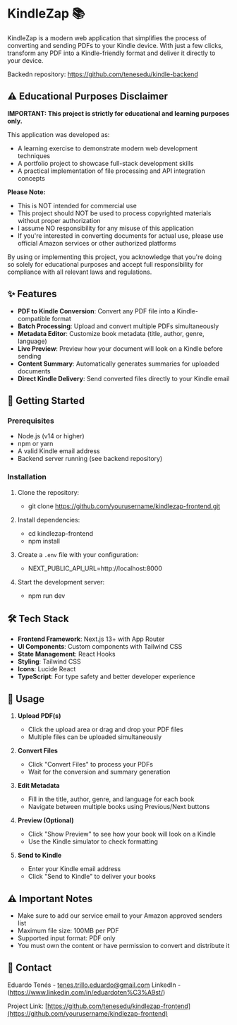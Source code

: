 # KindleZap 📚

KindleZap is a modern web application that simplifies the process of converting and sending PDFs to your Kindle device. With just a few clicks, transform any PDF into a Kindle-friendly format and deliver it directly to your device.

Backedn repository: https://github.com/tenesedu/kindle-backend

## ⚠️ Educational Purposes Disclaimer

**IMPORTANT: This project is strictly for educational and learning purposes only.**

This application was developed as:
- A learning exercise to demonstrate modern web development techniques
- A portfolio project to showcase full-stack development skills
- A practical implementation of file processing and API integration concepts

**Please Note:**
- This is NOT intended for commercial use
- This project should NOT be used to process copyrighted materials without proper authorization
- I assume NO responsibility for any misuse of this application
- If you're interested in converting documents for actual use, please use official Amazon services or other authorized platforms

By using or implementing this project, you acknowledge that you're doing so solely for educational purposes and accept full responsibility for compliance with all relevant laws and regulations.

## ✨ Features

- **PDF to Kindle Conversion**: Convert any PDF file into a Kindle-compatible format
- **Batch Processing**: Upload and convert multiple PDFs simultaneously
- **Metadata Editor**: Customize book metadata (title, author, genre, language)
- **Live Preview**: Preview how your document will look on a Kindle before sending
- **Content Summary**: Automatically generates summaries for uploaded documents
- **Direct Kindle Delivery**: Send converted files directly to your Kindle email

## 🚀 Getting Started

### Prerequisites

- Node.js (v14 or higher)
- npm or yarn
- A valid Kindle email address
- Backend server running (see backend repository)

### Installation

1. Clone the repository:
   - git clone https://github.com/yourusername/kindlezap-frontend.git
    
2. Install dependencies:
   - cd kindlezap-frontend
   - npm install
    
3. Create a `.env` file with your configuration:
   - NEXT_PUBLIC_API_URL=http://localhost:8000

4. Start the development server:
   - npm run dev


## 🛠️ Tech Stack

- **Frontend Framework**: Next.js 13+ with App Router
- **UI Components**: Custom components with Tailwind CSS
- **State Management**: React Hooks
- **Styling**: Tailwind CSS
- **Icons**: Lucide React
- **TypeScript**: For type safety and better developer experience

## 📱 Usage

1. **Upload PDF(s)**
   - Click the upload area or drag and drop your PDF files
   - Multiple files can be uploaded simultaneously

2. **Convert Files**
   - Click "Convert Files" to process your PDFs
   - Wait for the conversion and summary generation

3. **Edit Metadata**
   - Fill in the title, author, genre, and language for each book
   - Navigate between multiple books using Previous/Next buttons

4. **Preview (Optional)**
   - Click "Show Preview" to see how your book will look on a Kindle
   - Use the Kindle simulator to check formatting

5. **Send to Kindle**
   - Enter your Kindle email address
   - Click "Send to Kindle" to deliver your books

## ⚠️ Important Notes

- Make sure to add our service email to your Amazon approved senders list
- Maximum file size: 100MB per PDF
- Supported input format: PDF only
- You must own the content or have permission to convert and distribute it


## 📧 Contact

Eduardo Tenés - tenes.trillo.eduardo@gmail.com
LinkedIn - (https://www.linkedin.com/in/eduardoten%C3%A9st/)

Project Link: [https://github.com/tenesedu/kindlezap-frontend](https://github.com/yourusername/kindlezap-frontend)
